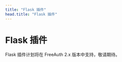 ```yaml
---
title: "Flask 插件"
head.title: "Flask 插件"
---
```


# Flask 插件

Flask 插件计划将在 FreeAuth 2.x 版本中支持，敬请期待。
